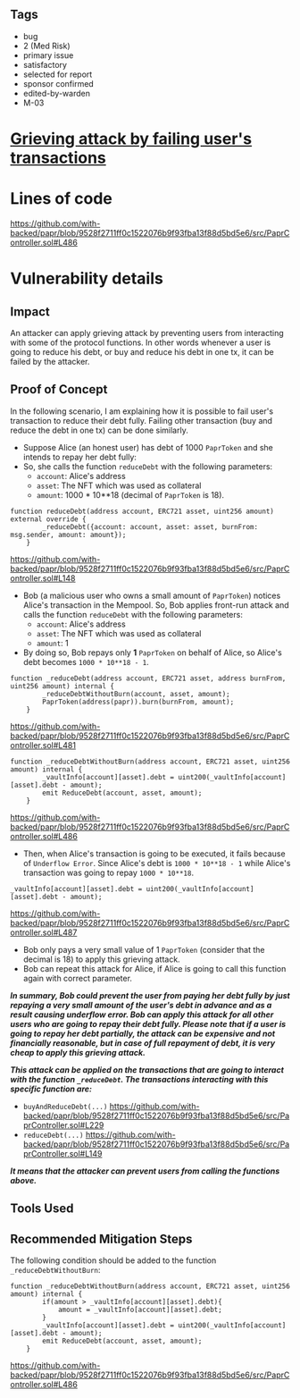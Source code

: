 ## Tags

- bug
- 2 (Med Risk)
- primary issue
- satisfactory
- selected for report
- sponsor confirmed
- edited-by-warden
- M-03

# [Grieving attack by failing user's transactions](https://github.com/code-423n4/2022-12-backed-findings/issues/92) 

# Lines of code

https://github.com/with-backed/papr/blob/9528f2711ff0c1522076b9f93fba13f88d5bd5e6/src/PaprController.sol#L486


# Vulnerability details

## Impact

An attacker can apply grieving attack by preventing users from interacting with some of the protocol functions. In other words whenever a user is going to reduce his debt, or buy and reduce his debt in one tx, it can be failed by the attacker.

## Proof of Concept
In the following scenario, I am explaining how it is possible to fail user's transaction to reduce their debt fully. Failing other transaction (buy and reduce the debt in one tx) can be done similarly.

 - Suppose Alice (an honest user) has debt of 1000 `PaprToken` and she intends to repay her debt fully: 
 - So, she calls the function `reduceDebt` with the following parameters:
   - `account`: Alice's address
   - `asset`: The NFT which was used as collateral
   - `amount`: 1000 * 10**18 (decimal of `PaprToken` is 18).
```
function reduceDebt(address account, ERC721 asset, uint256 amount) external override {
        _reduceDebt({account: account, asset: asset, burnFrom: msg.sender, amount: amount});
    }
```
https://github.com/with-backed/papr/blob/9528f2711ff0c1522076b9f93fba13f88d5bd5e6/src/PaprController.sol#L148
 - Bob (a malicious user who owns a small amount of `PaprToken`) notices Alice's transaction in the Mempool. So, Bob applies front-run attack and calls the function `reduceDebt` with the following parameters:
   - `account`: Alice's address
   - `asset`: The NFT which was used as collateral
   - `amount`: 1
 - By doing so, Bob repays only **1** `PaprToken` on behalf of Alice, so Alice's debt becomes `1000 * 10**18 - 1`.
```
function _reduceDebt(address account, ERC721 asset, address burnFrom, uint256 amount) internal {
        _reduceDebtWithoutBurn(account, asset, amount);
        PaprToken(address(papr)).burn(burnFrom, amount);
    }
```
https://github.com/with-backed/papr/blob/9528f2711ff0c1522076b9f93fba13f88d5bd5e6/src/PaprController.sol#L481
```
function _reduceDebtWithoutBurn(address account, ERC721 asset, uint256 amount) internal {
        _vaultInfo[account][asset].debt = uint200(_vaultInfo[account][asset].debt - amount);
        emit ReduceDebt(account, asset, amount);
    }
```
https://github.com/with-backed/papr/blob/9528f2711ff0c1522076b9f93fba13f88d5bd5e6/src/PaprController.sol#L486
 - Then, when Alice's transaction is going to be executed, it fails because of `Underflow Error`. Since Alice's debt is `1000 * 10**18 - 1` while Alice's transaction was going to repay `1000 * 10**18`.
```
_vaultInfo[account][asset].debt = uint200(_vaultInfo[account][asset].debt - amount);
```
https://github.com/with-backed/papr/blob/9528f2711ff0c1522076b9f93fba13f88d5bd5e6/src/PaprController.sol#L487
 - Bob only pays a very small value of 1 `PaprToken` (consider that the decimal is 18) to apply this grieving attack.
 - Bob can repeat this attack for Alice, if Alice is going to call this function again with correct parameter.

***In summary, Bob could prevent the user from paying her debt fully by just repaying a very small amount of the user's debt in advance and as a result causing underflow error. Bob can apply this attack for all other users who are going to repay their debt fully. Please note that if a user is going to repay her debt partially, the attack can be expensive and not financially reasonable, but in case of full repayment of debt, it is very cheap to apply this grieving attack.***

***This attack can be applied on the transactions that are going to interact with the function `_reduceDebt`. The transactions interacting with this specific function are:***
 - `buyAndReduceDebt(...)`
https://github.com/with-backed/papr/blob/9528f2711ff0c1522076b9f93fba13f88d5bd5e6/src/PaprController.sol#L229
 - `reduceDebt(...)`
https://github.com/with-backed/papr/blob/9528f2711ff0c1522076b9f93fba13f88d5bd5e6/src/PaprController.sol#L149

***It means that the attacker can prevent users from calling the functions above.***

## Tools Used

## Recommended Mitigation Steps
The following condition should be added to the function `_reduceDebtWithoutBurn`:
```
function _reduceDebtWithoutBurn(address account, ERC721 asset, uint256 amount) internal {
        if(amount > _vaultInfo[account][asset].debt){
            amount = _vaultInfo[account][asset].debt;
        }
        _vaultInfo[account][asset].debt = uint200(_vaultInfo[account][asset].debt - amount);
        emit ReduceDebt(account, asset, amount);
    }
```
https://github.com/with-backed/papr/blob/9528f2711ff0c1522076b9f93fba13f88d5bd5e6/src/PaprController.sol#L486